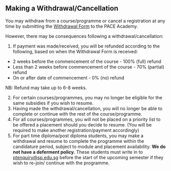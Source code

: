 ## Making a Withdrawal/Cancellation

You may withdraw from a course/programme or cancel a registration at any time by submitting the [Withdrawal Form](https://www.sp.edu.sg/docs/default-source/content-migration-docs/content-migration/126-pace-frm-126-02-course-withdrawal-refund-form-ver4-0-pdf8ea3279a9a5f47dd84f6888af7c572c9.pdf) to the PACE Academy.

However, there may be consequences following a withdrawal/cancellation:
1. If payment was made/received, you will be refunded according to the following, based on when the Withdrawal Form is received:
* 2 weeks before the commencement of the course - 100% (full) refund
* Less than 2 weeks before commencement of the course - 70% (partial) refund
* On or after date of commencement - 0% (no) refund

NB: Refund may take up to 6-8 weeks.

2. For certain courses/programmes, you may no longer be eligible for the same subsidies if you wish to resume.
3. Having made the withdrawal/cancellation, you will no longer be able to complete or continue with the rest of the course/programme.
4. For all courses/programmes, you will not be placed on a priority list to be offered a placement should you decide to resume. (You will be required to make another registration/payment accordingly)
5. For part time diploma/post diploma students, you may make a withdrawal and resume to complete the programme within the candidature period, subject to module and placement availability. **We do not have a deferment policy.** These students must write in to ptenquiry@sp.edu.sg before the start of the upcoming semester if they wish to re-join/ continue with the programme.
